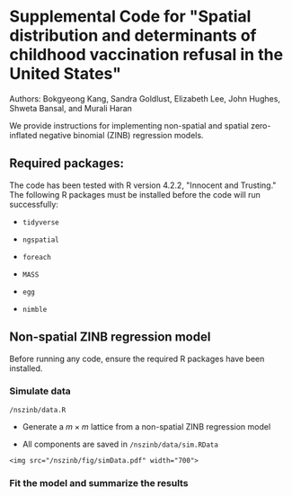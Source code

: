 # Supplemental Code for "Spatial distribution and determinants of childhood vaccination refusal in the United States"

Authors: Bokgyeong Kang, Sandra Goldlust, Elizabeth Lee, John Hughes, Shweta Bansal, and Murali Haran

We provide instructions for implementing non-spatial and spatial zero-inflated negative binomial (ZINB) regression models.

## Required packages:

The code has been tested with R version 4.2.2, "Innocent and Trusting." The following R packages must be installed before the code will run successfully:

-   `tidyverse`

-   `ngspatial`

-   `foreach`

-   `MASS`

-   `egg`

-   `nimble`

## Non-spatial ZINB regression model

Before running any code, ensure the required R packages have been installed.

### Simulate data

`/nszinb/data.R`

-   Generate a $m \times m$ lattice from a non-spatial ZINB regression model

-   All components are saved in `/nszinb/data/sim.RData`

```         
<img src="/nszinb/fig/simData.pdf" width="700">
```

### Fit the model and summarize the results
